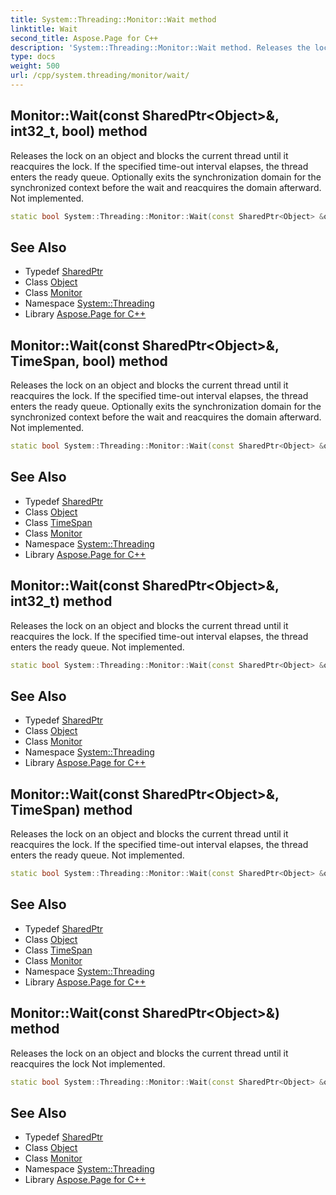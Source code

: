 ```yaml
---
title: System::Threading::Monitor::Wait method
linktitle: Wait
second_title: Aspose.Page for C++
description: 'System::Threading::Monitor::Wait method. Releases the lock on an object and blocks the current thread until it reacquires the lock. If the specified time-out interval elapses, the thread enters the ready queue. Optionally exits the synchronization domain for the synchronized context before the wait and reacquires the domain afterward. Not implemented in C++.'
type: docs
weight: 500
url: /cpp/system.threading/monitor/wait/
---
```

## Monitor::Wait(const SharedPtr\<Object\>\&, int32_t, bool) method


Releases the lock on an object and blocks the current thread until it reacquires the lock. If the specified time-out interval elapses, the thread enters the ready queue. Optionally exits the synchronization domain for the synchronized context before the wait and reacquires the domain afterward. Not implemented.

```cpp
static bool System::Threading::Monitor::Wait(const SharedPtr<Object> &obj, int32_t millisecondsTimeout, bool exitContext)
```


## See Also

* Typedef [SharedPtr](../../../system/sharedptr/)
* Class [Object](../../../system/object/)
* Class [Monitor](../)
* Namespace [System::Threading](../../)
* Library [Aspose.Page for C++](../../../)
## Monitor::Wait(const SharedPtr\<Object\>\&, TimeSpan, bool) method


Releases the lock on an object and blocks the current thread until it reacquires the lock. If the specified time-out interval elapses, the thread enters the ready queue. Optionally exits the synchronization domain for the synchronized context before the wait and reacquires the domain afterward. Not implemented.

```cpp
static bool System::Threading::Monitor::Wait(const SharedPtr<Object> &obj, TimeSpan timeout, bool exitContext)
```


## See Also

* Typedef [SharedPtr](../../../system/sharedptr/)
* Class [Object](../../../system/object/)
* Class [TimeSpan](../../../system/timespan/)
* Class [Monitor](../)
* Namespace [System::Threading](../../)
* Library [Aspose.Page for C++](../../../)
## Monitor::Wait(const SharedPtr\<Object\>\&, int32_t) method


Releases the lock on an object and blocks the current thread until it reacquires the lock. If the specified time-out interval elapses, the thread enters the ready queue. Not implemented.

```cpp
static bool System::Threading::Monitor::Wait(const SharedPtr<Object> &obj, int32_t millisecondsTimeout)
```


## See Also

* Typedef [SharedPtr](../../../system/sharedptr/)
* Class [Object](../../../system/object/)
* Class [Monitor](../)
* Namespace [System::Threading](../../)
* Library [Aspose.Page for C++](../../../)
## Monitor::Wait(const SharedPtr\<Object\>\&, TimeSpan) method


Releases the lock on an object and blocks the current thread until it reacquires the lock. If the specified time-out interval elapses, the thread enters the ready queue. Not implemented.

```cpp
static bool System::Threading::Monitor::Wait(const SharedPtr<Object> &obj, TimeSpan timeout)
```


## See Also

* Typedef [SharedPtr](../../../system/sharedptr/)
* Class [Object](../../../system/object/)
* Class [TimeSpan](../../../system/timespan/)
* Class [Monitor](../)
* Namespace [System::Threading](../../)
* Library [Aspose.Page for C++](../../../)
## Monitor::Wait(const SharedPtr\<Object\>\&) method


Releases the lock on an object and blocks the current thread until it reacquires the lock Not implemented.

```cpp
static bool System::Threading::Monitor::Wait(const SharedPtr<Object> &obj)
```


## See Also

* Typedef [SharedPtr](../../../system/sharedptr/)
* Class [Object](../../../system/object/)
* Class [Monitor](../)
* Namespace [System::Threading](../../)
* Library [Aspose.Page for C++](../../../)
